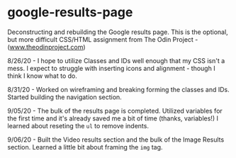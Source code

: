 # google-results-page
Deconstructing and rebuilding the Google results page. 
This is the optional, but more difficult CSS/HTML assignment from The Odin Project - (www.theodinproject.com)


8/26/20 - 
I hope to utilize Classes and IDs well enough that my CSS isn't a mess. 
I expect to struggle with inserting icons and alignment - though I think I know what to do. 

8/31/20 - 
Worked on wireframing and breaking forming the classes and IDs.
Started building the navigation section. 

9/05/20 - 
The bulk of the results page is completed. Utilized variables for the first time and it's already saved me a bit of time (thanks, variables!)
I learned about reseting the <code>ul</code> to remove indents. 

9/06/20 - 
Built the Video results section and the bulk of the Image Results section. Learned a little bit about framing the <code>img</code> tag. 